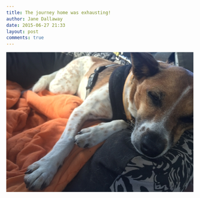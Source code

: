 ```yaml
---
title: The journey home was exhausting!
author: Jane Dallaway
date: 2015-06-27 21:33
layout: post
comments: true
---
```


<div><a href="/media/tp_IMG_2337.JPG"><img src="/media/tp_thumb_IMG_2337.JPG" width="500" height="375"/></a></div>



  




      